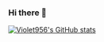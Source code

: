 ### Hi there 👋

[![Violet956's GitHub stats](https://github-readme-stats.vercel.app/api?username=violet956)](https://github.com/anuraghazra/github-readme-stats)

<!--
**Violet956/Violet956** is a ✨ _special_ ✨ repository because its `README.md` (this file) appears on your GitHub profile.

Here are some ideas to get you started:

- 🔭 I’m currently working on ...
- 🌱 I’m currently learning ...
- 👯 I’m looking to collaborate on ...
- 🤔 I’m looking for help with ...
- 💬 Ask me about ...
- 📫 How to reach me: ...
- 😄 Pronouns: ...
- ⚡ Fun fact: ...
-->
